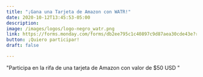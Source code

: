 ```yaml
---
title: "¡Gana una Tarjeta de Amazon con WATR!"
date: 2020-10-12T13:45:53-05:00
description:
image: /images/logos/logo-negro_watr.png
link: https://forms.monday.com/forms/db2ee795c1c40897c9d87aea30cde43e?r=use1
button: ¡Quiero participar!
draft: false

---
```


"Participa en la rifa de una tarjeta de Amazon con valor de $50 USD
"

